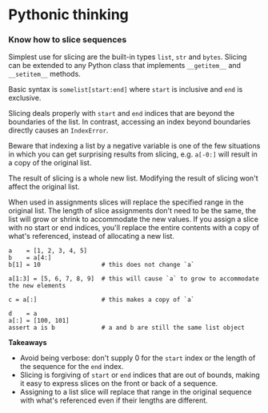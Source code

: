 # Pythonic thinking

### Know how to slice sequences

Simplest use for slicing are the built-in types `list`, `str` and `bytes`.
Slicing can be extended to any Python class that implements `__getitem__` and `__setitem__` methods.

Basic syntax is `somelist[start:end]` where `start` is inclusive and `end` is exclusive.

Slicing deals properly with `start` and `end` indices that are beyond the boundaries of the list.
In contrast, accessing an index beyond boundaries directly causes an `IndexError`.

Beware that indexing a list by a negative variable is one of the few situations in which you can get surprising results from slicing, e.g. `a[-0:]` will result in a copy of the original list.

The result of slicing is a whole new list. Modifying the result of slicing won't affect the original list.

When used in assignments slices will replace the specified range in the original list.
The length of slice assignments don't need to be the same, the list will grow or shrink to accommodate the new values.
If you assign a slice with no start or end indices, you'll replace the entire contents with a copy of what's referenced, instead of allocating a new list.

```
a    = [1, 2, 3, 4, 5]
b    = a[4:]
b[1] = 10                 # this does not change `a`

a[1:3] = [5, 6, 7, 8, 9]  # this will cause `a` to grow to accommodate the new elements

c = a[:]                  # this makes a copy of `a`

d    = a
a[:] = [100, 101]
assert a is b             # a and b are still the same list object
```

**Takeaways**
* Avoid being verbose: don't supply 0 for the `start` index or the length of the sequence for the `end` index.
* Slicing is forgiving of `start` or `end` indices that are out of bounds, making it easy to express slices on the front or back of a sequence.
* Assigning to a list slice will replace that range in the original sequence with what's referenced even if their lengths are different.
